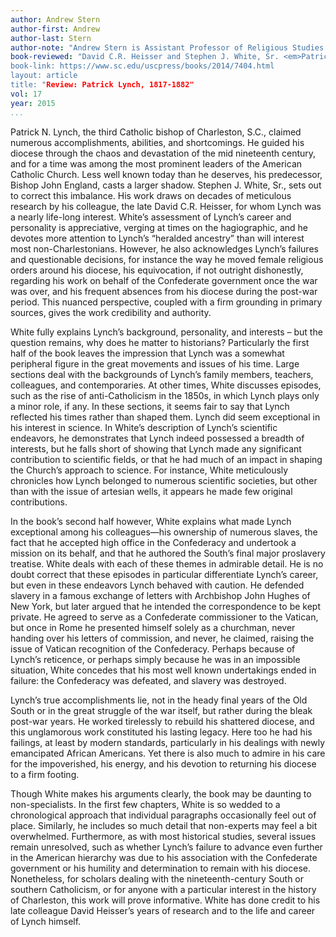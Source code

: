 ```yaml
---
author: Andrew Stern
author-first: Andrew
author-last: Stern
author-note: "Andrew Stern is Assistant Professor of Religious Studies at North Carolina Wesleyan College."
book-reviewed: "David C.R. Heisser and Stephen J. White, Sr. <em>Patrick Lynch, 1817-1882: Third Catholic Bishop of Charleston</em>. Columbia:  University of South Carolina Press, 2015. 280pp. ISBN 9781611174045.
book-link: https://www.sc.edu/uscpress/books/2014/7404.html
layout: article
title: "Review: Patrick Lynch, 1817-1882"
vol: 17
year: 2015
...
```


Patrick N. Lynch, the third Catholic bishop of Charleston, S.C., claimed numerous accomplishments, abilities, and shortcomings. He guided his diocese through the chaos and devastation of the mid nineteenth century, and for a time was among the most prominent leaders of the American Catholic Church. Less well known today than he deserves, his predecessor, Bishop John England, casts a larger shadow. Stephen J. White, Sr., sets out to correct this imbalance. His work draws on decades of meticulous research by his colleague, the late David C.R. Heisser, for whom Lynch was a nearly life-long interest. White’s assessment of Lynch’s career and personality is appreciative, verging at times on the hagiographic, and he devotes more attention to Lynch’s “heralded ancestry” than will interest most non-Charlestonians. However, he also acknowledges Lynch’s failures and questionable decisions, for instance the way he moved female religious orders around his diocese, his equivocation, if not outright dishonestly, regarding his work on behalf of the Confederate government once the war was over, and his frequent absences from his diocese during the post-war period. This nuanced perspective, coupled with a firm grounding in primary sources, gives the work credibility and authority.

White fully explains Lynch’s background, personality, and interests – but the question remains, why does he matter to historians? Particularly the first half of the book leaves the impression that Lynch was a somewhat peripheral figure in the great movements and issues of his time. Large sections deal with the backgrounds of Lynch’s family members, teachers, colleagues, and contemporaries. At other times, White discusses episodes, such as the rise of anti-Catholicism in the 1850s, in which Lynch plays only a minor role, if any. In these sections, it seems fair to say that Lynch reflected his times rather than shaped them. Lynch did seem exceptional in his interest in science. In White’s description of Lynch’s scientific endeavors, he demonstrates that Lynch indeed possessed a breadth of interests, but he falls short of showing that Lynch made any significant contribution to scientific fields, or that he had much of an impact in shaping the Church’s approach to science. For instance, White meticulously chronicles how Lynch belonged to numerous scientific societies, but other than with the issue of artesian wells, it appears he made few original contributions. 

In the book’s second half however, White explains what made Lynch exceptional among his colleagues—his ownership of numerous slaves, the fact that he accepted high office in the Confederacy and undertook a mission on its behalf, and that he authored the South’s final major proslavery treatise. White deals with each of these themes in admirable detail. He is no doubt correct that these episodes in particular differentiate Lynch’s career, but even in these endeavors Lynch behaved with caution. He defended slavery in a famous exchange of letters with Archbishop John Hughes of New York, but later argued that he intended the correspondence to be kept private. He agreed to serve as a Confederate commissioner to the Vatican, but once in Rome he presented himself solely as a churchman, never handing over his letters of commission, and never, he claimed, raising the issue of Vatican recognition of the Confederacy. Perhaps because of Lynch’s reticence, or perhaps simply because he was in an impossible situation, White concedes that his most well known undertakings ended in failure: the Confederacy was defeated, and slavery was destroyed. 

Lynch’s true accomplishments lie, not in the heady final years of the Old South or in the great struggle of the war itself, but rather during the bleak post-war years. He worked tirelessly to rebuild his shattered diocese, and this unglamorous work constituted his lasting legacy. Here too he had his failings, at least by modern standards, particularly in his dealings with newly emancipated African Americans. Yet there is also much to admire in his care for the impoverished, his energy, and his devotion to returning his diocese to a firm footing.

Though White makes his arguments clearly, the book may be daunting to non-specialists. In the first few chapters, White is so wedded to a chronological approach that individual paragraphs occasionally feel out of place.  Similarly, he includes so much detail that non-experts may feel a bit overwhelmed. Furthermore, as with most historical studies, several issues remain unresolved, such as whether Lynch’s failure to advance even further in the American hierarchy was due to his association with the Confederate government or his humility and determination to remain with his diocese. Nonetheless, for scholars dealing with the nineteenth-century South or southern Catholicism, or for anyone with a particular interest in the history of Charleston, this work will prove informative. White has done credit to his late colleague David Heisser’s years of research and to the life and career of Lynch himself. 
